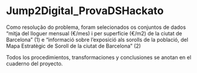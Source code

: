 # Jump2Digital_ProvaDSHackato
Como resolução do problema, foram selecionados os conjuntos de dados “mitja del lloguer mensual (€/mes) i per superfície (€/m2) de la ciutat de Barcelona” (1) e “informació sobre l’exposició als sorolls de la població, del Mapa Estratègic de Soroll de la ciutat de Barcelona” (2)

Todos los procedimientos, transformaciones y conclusiones se anotan en el cuaderno del proyecto.